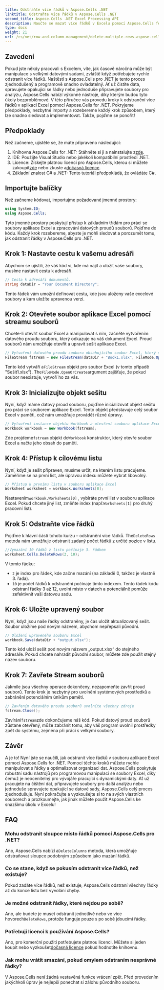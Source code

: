 ```yaml
---
title: Odstraňte více řádků v Aspose.Cells .NET
linktitle: Odstraňte více řádků v Aspose.Cells .NET
second_title: Aspose.Cells .NET Excel Processing API
description: Naučte se mazat více řádků v Excelu pomocí Aspose.Cells for .NET. Tento podrobný průvodce krok za krokem obsahuje předpoklady, příklady kódování a časté dotazy pro vývojáře.
type: docs
weight: 21
url: /cs/net/row-and-column-management/delete-multiple-rows-aspose-cells/
---
```

## Zavedení
Pokud jste někdy pracovali s Excelem, víte, jak časově náročná může být manipulace s velkými datovými sadami, zvláště když potřebujete rychle odstranit více řádků. Naštěstí s Aspose.Cells pro .NET je tento proces zjednodušený a programově snadno ovladatelný. Ať už čistíte data, spravujete opakující se řádky nebo jednoduše připravujete soubory pro analýzu, Aspose.Cells nabízí výkonné nástroje, díky kterým budou tyto úkoly bezproblémové.
V této příručce vás provedu kroky k odstranění více řádků v aplikaci Excel pomocí Aspose.Cells for .NET. Pokryjeme předpoklady, nezbytné importy a rozebereme každý krok způsobem, který lze snadno sledovat a implementovat. Takže, pojďme se ponořit!
## Předpoklady
Než začneme, ujistěte se, že máte připraveno následující:
1.  Knihovna Aspose.Cells for .NET: Stáhněte si ji a nainstalujte z[zde](https://releases.aspose.com/cells/net/).
2. IDE: Použijte Visual Studio nebo jakékoli kompatibilní prostředí .NET.
3.  Licence: Získejte platnou licenci pro Aspose.Cells, kterou si můžete zakoupit[zde](https://purchase.aspose.com/buy) nebo zkuste a[dočasná licence](https://purchase.aspose.com/temporary-license/).
4. Základní znalost C# a .NET: Tento tutoriál předpokládá, že ovládáte C#.
## Importujte balíčky
Než začneme kódovat, importujme požadované jmenné prostory:
```csharp
using System.IO;
using Aspose.Cells;
```
Tyto jmenné prostory poskytují přístup k základním třídám pro práci se soubory aplikace Excel a zpracování datových proudů souborů.
Pojďme do kódu. Každý krok rozebereme, abyste je mohli sledovat a porozumět tomu, jak odstranit řádky v Aspose.Cells pro .NET.
## Krok 1: Nastavte cestu k vašemu adresáři
Abychom se ujistili, že váš kód ví, kde má najít a uložit vaše soubory, musíme nastavit cestu k adresáři.
```csharp
// Cesta k adresáři dokumentů.
string dataDir = "Your Document Directory";
```
Tento řádek vám umožní definovat cestu, kde jsou uloženy vaše excelové soubory a kam uložíte upravenou verzi.
## Krok 2: Otevřete soubor aplikace Excel pomocí streamu souborů
Chcete-li otevřít soubor Excel a manipulovat s ním, začněte vytvořením datového proudu souboru, který odkazuje na váš dokument Excel. Proud souborů nám umožňuje otevřít a upravit sešit aplikace Excel.
```csharp
// Vytvoření datového proudu souboru obsahujícího soubor Excel, který se má otevřít
FileStream fstream = new FileStream(dataDir + "Book1.xlsx", FileMode.OpenOrCreate);
```
 Tento kód vytváří a`FileStream` objekt pro soubor Excel (v tomto případě "Sešit1.xlsx"). The`FileMode.OpenOrCreate`argument zajišťuje, že pokud soubor neexistuje, vytvoří ho za vás.
## Krok 3: Inicializujte objekt sešitu
Nyní, když máme datový proud souboru, pojďme inicializovat objekt sešitu pro práci se souborem aplikace Excel. Tento objekt představuje celý soubor Excel v paměti, což nám umožňuje provádět různé úpravy.
```csharp
// Vytvoření instance objektu Workbook a otevření souboru aplikace Excel prostřednictvím datového proudu souborů
Workbook workbook = new Workbook(fstream);
```
 Zde projdeme`fstream` objekt do`Workbook` konstruktor, který otevře soubor Excel a načte jeho obsah do paměti.
## Krok 4: Přístup k cílovému listu
Nyní, když je sešit připraven, musíme určit, na kterém listu pracujeme. Zaměříme se na první list, ale úpravou indexu můžete vybrat libovolný.
```csharp
// Přístup k prvnímu listu v souboru aplikace Excel
Worksheet worksheet = workbook.Worksheets[0];
```
 Nastavením`workbook.Worksheets[0]` , vybíráte první list v souboru aplikace Excel. Pokud chcete jiný list, změňte index (např.`Worksheets[1]` pro druhý pracovní list).
## Krok 5: Odstraňte více řádků
 Pojďme k hlavní části tohoto kurzu – odstranění více řádků. The`DeleteRows` metoda nám umožňuje odstranit zadaný počet řádků z určité pozice v listu.
```csharp
//Vymazání 10 řádků z listu počínaje 3. řádkem
worksheet.Cells.DeleteRows(2, 10);
```
V tomto řádku:
- `2` je index pro řádek, kde začne mazání (na základě 0, takže`2` je vlastně 3. řada).
- `10` je počet řádků k odstranění počínaje tímto indexem.
Tento řádek kódu odstraní řádky 3 až 12, uvolní místo v datech a potenciálně pomůže zefektivnit vaši datovou sadu.
## Krok 6: Uložte upravený soubor
Nyní, když jsou naše řádky odstraněny, je čas uložit aktualizovaný sešit. Soubor uložíme pod novým názvem, abychom nepřepsali původní.
```csharp
// Uložení upraveného souboru Excel
workbook.Save(dataDir + "output.xlsx");
```
Tento kód uloží sešit pod novým názvem „output.xlsx“ do stejného adresáře. Pokud chcete nahradit původní soubor, můžete zde použít stejný název souboru.
## Krok 7: Zavřete Stream souborů
Jakmile jsou všechny operace dokončeny, nezapomeňte zavřít proud souborů. Tento krok je nezbytný pro uvolnění systémových prostředků a zabránění potenciálním únikům paměti.
```csharp
// Zavřením datového proudu souborů uvolníte všechny zdroje
fstream.Close();
```
 Zavírání`fstream`zde dokončujeme náš kód. Pokud datový proud souborů zůstane otevřený, může zabránit tomu, aby váš program uvolnil prostředky zpět do systému, zejména při práci s velkými soubory.
## Závěr
A je to! Nyní jste se naučili, jak odstranit více řádků v souboru aplikace Excel pomocí Aspose.Cells for .NET. Pomocí těchto kroků můžete rychle manipulovat s řádky a optimalizovat organizaci dat. Aspose.Cells poskytuje robustní sadu nástrojů pro programovou manipulaci se soubory Excel, díky čemuž je neocenitelný pro vývojáře pracující s dynamickými daty.
Ať už pracujete na čištění dat, připravujete soubory pro další analýzu nebo jednoduše spravujete opakující se datové sady, Aspose.Cells celý proces zjednodušuje. Nyní pokračujte a vyzkoušejte si to na svých vlastních souborech a prozkoumejte, jak jinak můžete použít Aspose.Cells ke snazšímu úkolu v Excelu!
## FAQ
### Mohu odstranit sloupce místo řádků pomocí Aspose.Cells pro .NET?  
 Ano, Aspose.Cells nabízí a`DeleteColumns` metoda, která umožňuje odstraňovat sloupce podobným způsobem jako mazání řádků.
### Co se stane, když se pokusím odstranit více řádků, než existuje?  
Pokud zadáte více řádků, než existuje, Aspose.Cells odstraní všechny řádky až do konce listu bez vyvolání chyby.
### Je možné odstranit řádky, které nejdou po sobě?  
 Ano, ale budete je muset odstranit jednotlivě nebo ve více hovorech`DeleteRows`, protože funguje pouze s po sobě jdoucími řádky.
### Potřebuji licenci k používání Aspose.Cells?  
 Ano, pro komerční použití potřebujete platnou licenci. Můžete si jeden koupit nebo vyzkoušet[dočasná licence](https://purchase.aspose.com/temporary-license/) pokud hodnotíte knihovnu.
### Jak mohu vrátit smazání, pokud omylem odstraním nesprávné řádky?  
V Aspose.Cells není žádná vestavěná funkce vrácení zpět. Před provedením jakýchkoli úprav je nejlepší ponechat si zálohu původního souboru.
